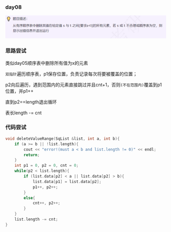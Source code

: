 ### day08

![img.png](img.png)

### 思路尝试

类似day05顺序表中删除所有值为x的元素

`双指针`遍历顺序表，p1保存位置，负责记录每次将要被覆盖的位置；

p2向后遍历，遇到范围内的元素直接跳过并且cnt+1，否则`(不在范围内)`覆盖到p1位置，并p1++

直到p2==length退出循环

表长length -= cnt

### 代码尝试
```c++
void deleteValueRange(SqList &list, int a, int b){
    if (a >= b || !list.length){
        cout << "error!(must a < b and list.length != 0)" << endl;
        return;
    }
    int p1 = 0, p2 = 0, cnt = 0;
    while(p2 < list.length){
        if (list.data[p2] < a || list.data[p2] > b){
            list.data[p1] = list.data[p2];
            p1++, p2++;
        }
        else{
            cnt++, p2++;
        }
    }
    list.length -= cnt;
}
```
